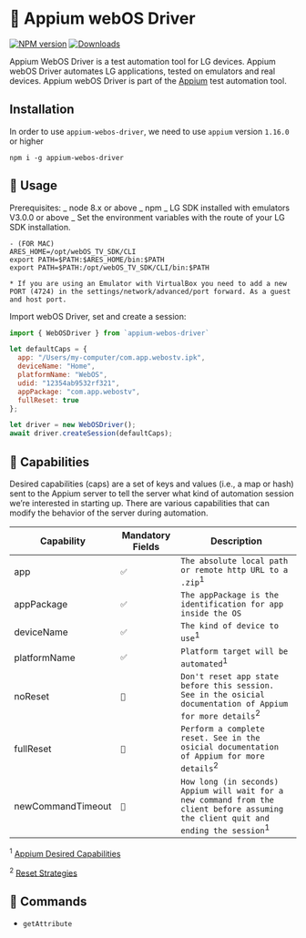 # 🚀 Appium webOS Driver

[![NPM version](http://img.shields.io/npm/v/appium-webos-driver.svg)](https://npmjs.org/package/appium-webos-driver)
[![Downloads](http://img.shields.io/npm/dm/appium-webos-driver.svg)](https://npmjs.org/package/appium-webos-driver)

Appium WebOS Driver is a test automation tool for LG devices. Appium webOS Driver automates LG applications, tested on emulators and real devices. Appium webOS Driver is part of the [Appium](https://github.com/appium/appium) test automation tool.

## Installation

In order to use `appium-webos-driver`, we need to use `appium` version `1.16.0` or higher

```
npm i -g appium-webos-driver
```

## 🚀 Usage

Prerequisites:
_ node 8.x or above
_ npm
_ LG SDK installed with emulators V3.0.0 or above
_ Set the environment variables with the route of your LG SDK installation.

    - (FOR MAC)
    ARES_HOME=/opt/webOS_TV_SDK/CLI
    export PATH=$PATH:$ARES_HOME/bin:$PATH
    export PATH=$PATH:/opt/webOS_TV_SDK/CLI/bin:$PATH

    * If you are using an Emulator with VirtualBox you need to add a new PORT (4724) in the settings/network/advanced/port forward. As a guest and host port.

Import webOS Driver, set and create a session:

```js
import { WebOSDriver } from `appium-webos-driver`

let defaultCaps = {
  app: "/Users/my-computer/com.app.webostv.ipk",
  deviceName: "Home",
  platformName: "WebOS",
  udid: "12354ab9532rf321",
  appPackage: "com.app.webostv",
  fullReset: true
};

let driver = new WebOSDriver();
await driver.createSession(defaultCaps);

```

## 🚀 Capabilities

Desired capabilities (caps) are a set of keys and values (i.e., a map or hash) sent to the Appium server to tell the server what kind of automation session we’re interested in starting up. There are various capabilities that can modify the behavior of the server during automation.

| Capability        | Mandatory Fields | Description                                                                                                                                   |
| ----------------- | ---------------- | --------------------------------------------------------------------------------------------------------------------------------------------- |
| app               | `✅`             | `The absolute local path or remote http URL to a .zip`<sup>1</sup>                                                                            |
| appPackage        | `✅`             | `The appPackage is the identification for app inside the OS`                                                                                  |
| deviceName        | `✅`             | `The kind of device to use`<sup>1</sup>                                                                                                       |
| platformName      | `✅`             | `Platform target will be automated`<sup>1</sup>                                                                                               |
| noReset           | `🔲`             | `Don't reset app state before this session. See in the osicial documentation of Appium for more details`<sup>2</sup>                          |
| fullReset         | `🔲`             | `Perform a complete reset. See in the osicial documentation of Appium for more details`<sup>2</sup>                                           |
| newCommandTimeout | `🔲`             | `How long (in seconds) Appium will wait for a new command from the client before assuming the client quit and ending the session`<sup>1</sup> |

<sup>1</sup> [Appium Desired Capabilities](https://appium.io/docs/en/writing-running-appium/caps/)

<sup>2</sup> [Reset Strategies](https://appium.io/docs/en/writing-running-appium/other/reset-strategies/index.html)

## 🚀 Commands

- `getAttribute`
